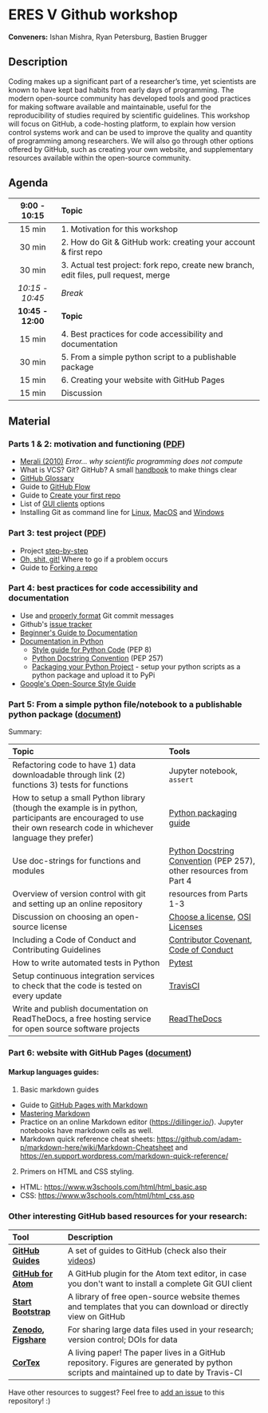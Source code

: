 # ERES V Github workshop

**Conveners:**
Ishan Mishra,
Ryan Petersburg,
Bastien Brugger


## Description

Coding makes up a significant part of a researcher’s time, yet scientists are known to have kept bad habits from early days of programming. The modern open-source community has developed tools and good practices for making software available and maintainable, useful for the reproducibility of studies required by scientific guidelines. This workshop will focus on GitHub, a code-hosting platform, to explain how version control systems work and can be used to improve the quality and quantity of programming among researchers. We will also go through other options offered by GitHub, such as creating your own website, and supplementary resources available within the open-source community.


## Agenda

| **9:00 - 10:15** | **Topic**|
|:----------------:|:---------------|
| 15 min | 1. Motivation for this workshop |
| 30 min | 2. How do Git & GitHub work: creating your account & first repo |
| 30 min | 3. Actual test project: fork repo, create new branch, edit files, pull request, merge |
| _10:15 - 10:45_ | _Break_ |
| **10:45 - 12:00** | **Topic** |
| 15 min | 4. Best practices for code accessibility and documentation |
| 30 min | 5. From a simple python script to a publishable package |
| 15 min | 6. Creating your website with GitHub Pages |
| 15 min | Discussion |



## Material

### Parts 1 & 2: motivation and functioning ([PDF](https://github.com/BastienBrugger/ERESV-github/blob/master/Part_1.pdf))

* [Merali (2010)](https://www.nature.com/news/2010/101013/full/467775a.html) *Error… why scientific programming does not compute*
* What is VCS? Git? GitHub? A small [handbook](https://guides.github.com/introduction/git-handbook/) to make things clear
* [GitHub Glossary](https://help.github.com/en/articles/github-glossary)
* Guide to [GitHub Flow](https://guides.github.com/introduction/flow/)
* Guide to [Create your first repo](https://guides.github.com/activities/hello-world/)
* List of [GUI clients](https://git-scm.com/downloads/guis/) options
* Installing Git as command line for [Linux](https://git-scm.com/download/linux), [MacOS](https://git-scm.com/download/mac) and [Windows](https://git-scm.com/download/win)


### Part 3: test project ([PDF](Part_2.pdf))

* Project [step-by-step](git-test-project.md)
* [Oh, shit, git!](http://ohshitgit.com) Where to go if a problem occurs
* Guide to [Forking a repo](https://guides.github.com/activities/forking/)


### Part 4: best practices for code accessibility and documentation

* Use and [properly format](https://chris.beams.io/posts/git-commit/) Git commit messages
* Github's [issue tracker](https://guides.github.com/features/issues/)
* [Beginner's Guide to Documentation](https://www.writethedocs.org/guide/writing/beginners-guide-to-docs/)
* [Documentation in Python](https://realpython.com/documenting-python-code/)
  * [Style guide for Python Code](https://www.python.org/dev/peps/pep-0008/) (PEP 8)
  * [Python Docstring Convention](https://www.python.org/dev/peps/pep-0257/) (PEP 257)
  * [Packaging your Python Project](https://the-hitchhikers-guide-to-packaging.readthedocs.io/en/latest/) - setup your python scripts as a python package and upload it to PyPi
* [Google's Open-Source Style Guide](https://github.com/google/styleguide)


### Part 5: From a simple python file/notebook to a publishable python package ([document](https://github.com/BastienBrugger/ERESV-github/blob/master/create_a_package.md))

Summary:

| Topic | Tools |
|:------|:------|
| Refactoring code to have 1) data downloadable through link (2) functions 3) tests for functions| Jupyter notebook, `assert` |
| How to setup a small Python library (though the example is in python, participants are encouraged to use their own research code in whichever language they prefer) | [Python packaging guide](https://packaging.python.org/tutorials/packaging-projects/#creating-setup-py)
| Use doc-strings for functions and modules| [Python Docstring Convention](https://www.python.org/dev/peps/pep-0257/) (PEP 257), other resources from Part 4|
|Overview of version control with git and setting up an online repository|resources from Parts 1-3|
| Discussion on choosing an open-source license| [Choose a license](https://choosealicense.com/), [OSI Licenses](https://opensource.org/licenses)|
| Including a Code of Conduct and Contributing Guidelines | [Contributor Covenant](https://www.contributor-covenant.org/), [Code of Conduct](https://help.github.com/en/articles/adding-a-code-of-conduct-to-your-project)  |
| How to write automated tests in Python | [Pytest](https://docs.pytest.org/en/latest/contents.html) |
| Setup continuous integration services to check that the code is tested on every update | [TravisCI](https://docs.travis-ci.com/user/languages/python/) |
| Write and publish documentation on ReadTheDocs, a free hosting service for open source software projects | [ReadTheDocs](http://readthedocs.org) |

### Part 6: website with GitHub Pages ([document](https://github.com/BastienBrugger/ERESV-github/blob/master/create-your-website.md))


#### Markup languages guides:

1. Basic markdown guides 
  - Guide to [GitHub Pages with Markdown](https://guides.github.com/features/pages/)
  - [Mastering Markdown](https://guides.github.com/features/mastering-markdown/)
  - Practice on an online Markdown editor (https://dillinger.io/). Jupyter notebooks have markdown cells as well. 
  - Markdown quick reference cheat sheets: https://github.com/adam-p/markdown-here/wiki/Markdown-Cheatsheet and https://en.support.wordpress.com/markdown-quick-reference/
2. Primers on HTML and CSS styling. 
  - HTML: https://www.w3schools.com/html/html_basic.asp
  - CSS: https://www.w3schools.com/html/html_css.asp


### Other interesting GitHub based resources for your research:

|Tool|Description|
|:------|:------|
|**[GitHub Guides](https://guides.github.com/)**|A set of guides to GitHub (check also their [videos](https://www.youtube.com/user/GitHubGuides/videos))|
|**[GitHub for Atom](https://github.atom.io/)**|A GitHub plugin for the Atom text editor, in case you don't want to install a complete Git GUI client|
|**[Start Bootstrap](https://startbootstrap.com/)**|A library of free open-source website themes and templates that you can download or directly view on GitHub|
|**[Zenodo](https://zenodo.org/), [Figshare](https://figshare.com/)**|For sharing large data files used in your research; version control; DOIs for data|
|**[CorTex](https://github.com/rodluger/corTeX)**|A living paper! The paper lives in a GitHub repository. Figures are generated by python scripts and maintained up to date by Travis-CI|

Have other resources to suggest? Feel free to [add an issue](https://github.com/BastienBrugger/ERESV-github/issues/new) to this repository! :)
